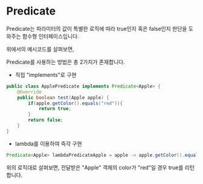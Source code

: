 # Predicate

Predicate는 파라미터의 값이 특별한 로직에 따라 true인지 혹은 false인지 판단을 도와주는 함수형 인터페이스입니다.

위에서의 예시코드를 살펴보면,

Predicate를 사용하는 방법은 총 2가지가 존재합니다.

* 직접 "implements"로 구현
```java
public class ApplePredicate implements Predicate<Apple> {
    @Override
    public boolean test(Apple apple) {
        if(apple.getColor().equals("red")){
            return true;
        }
        return false;
    }
}
```

* lambda를 이용하여 즉각 구현
```java
Predicate<Apple> lambdaPredicateApple = apple -> apple.getColor().equals("red");
```


위의 로직대로 살펴보면, 전달받은 "Apple" 객체의 color가 "red"일 경우 true를 리턴합니다.